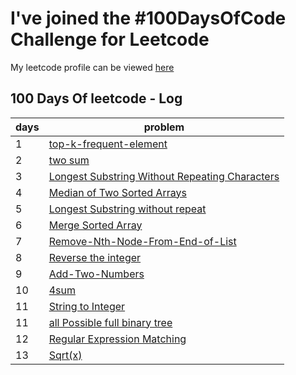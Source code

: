 
# I've joined the #100DaysOfCode Challenge for Leetcode

My leetcode profile can be viewed [here](https://leetcode.com/rohitrana2429/) 


## 100 Days Of leetcode - Log

| days            | problem                                                              |
| ----------------- | ------------------------------------------------------------------ |
| 1             | [top-k-frequent-element ](https://github.com/Rohitrana2429/leetcode/blob/master/Top%20-K-%20Frequent-Elements.java) |
|2| [two sum](https://github.com/Rohitrana2429/leetcode/blob/master/two-sum.java)|
|3|[Longest Substring Without Repeating Characters](https://github.com/Rohitrana2429/leetcode/blob/master/Longest-Substring%20Without-Repeating-Characters.java)
|4|[Median of Two Sorted Arrays ](https://github.com/Rohitrana2429/leetcode/blob/master/Median-of-Two-Sorted%20Arrays.java)
|5|[Longest Substring without repeat ](https://github.com/Rohitrana2429/leetcode/blob/master/Longest-Palindromic-Substring.java)
|6|[Merge Sorted Array](https://github.com/Rohitrana2429/leetcode/blob/master/Merge-Sorted-Array.java)
|7|[Remove-Nth-Node-From-End-of-List](https://github.com/Rohitrana2429/leetcode/blob/master/Remove-Nth-Node-From-End-of-List.java)
|8|[Reverse the integer ](https://github.com/Rohitrana2429/leetcode/blob/master/Reverse-Integer.java)
|9|[Add-Two-Numbers](https://github.com/Rohitrana2429/leetcode/blob/master/Add-Two-Numbers.java)
|10|[4sum](https://github.com/Rohitrana2429/leetcode/blob/master/4Sum.java)
|11|[String to Integer](https://github.com/Rohitrana2429/leetcode/tree/master)
|11|[all Possible full binary tree ](https://github.com/Rohitrana2429/leetcode/tree/master)
|12|[Regular Expression Matching](https://github.com/Rohitrana2429/leetcode/blob/master/Regular-Expression-Matching.java)
|13|[Sqrt(x)](https://github.com/Rohitrana2429/leetcode/blob/master/Sqrt(x)..java)
